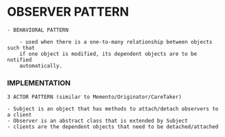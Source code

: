 # OBSERVER PATTERN

    - BEHAVIORAL PATTERN
    
        - used when there is a one-to-many relationship between objects such that
        if one object is modified, its dependent objects are to be notified
        automatically. 
        
### IMPLEMENTATION

    3 ACTOR PATTERN (similar to Memento/Originator/CareTaker)
    
    - Subject is an object that has methods to attach/detach observers to a client
    - Observer is an abstract class that is extended by Subject
    - clients are the dependent objects that need to be detached/attached